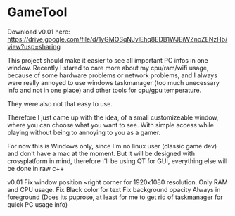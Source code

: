 # GameTool

Download v0.01 here: https://drive.google.com/file/d/1yGMOSqNJvlEhq8EDB1WJEiWZnoZENzHb/view?usp=sharing

This project should make it easier to see all important PC infos in one window.
Recently I stared to care more about my cpu/ram/wifi usage, because of some hardware problems
or network problems, and I always were really annoyed to use windows taskmanager (too much unecessary info and not in one place) and other tools for cpu/gpu temperature.

They were also not that easy to use.

Therefore I just came up with the idea, of a small customizeable window, where you can choose what you want to see.
With simple access while playing without being to annoying to you as a gamer.


For now this is Windows only, since I'm no linux user (classic game dev)
and don't have a mac at the moment.
But it will be  designed with crossplatform in mind, therefore I'll be using QT for GUI, everything else will be done
in raw c++

v0.01
Fix window position ~right corner for 1920x1080 resolution.
Only RAM and CPU usage.
Fix Black color for text
Fix background opacity
Always in foreground
(Does its puprose, at least for me to get rid of taskmanager for quick PC usage info)
